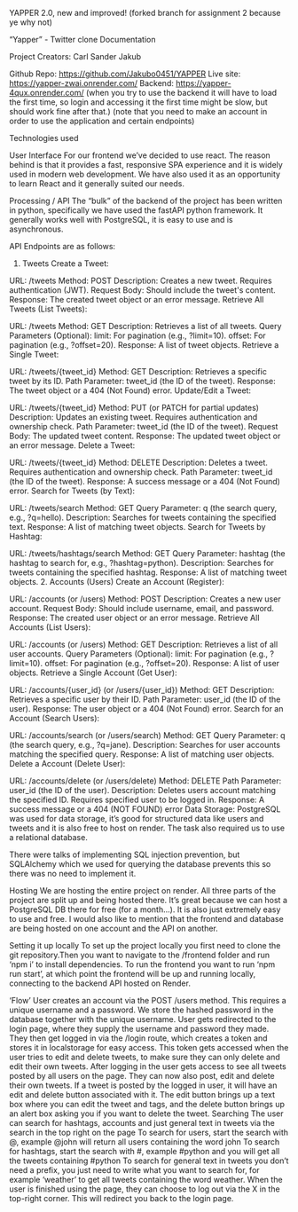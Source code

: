 YAPPER 2.0, new and improved! (forked branch for assignment 2 because ye why not)



“Yapper” - Twitter clone Documentation

Project Creators: 
Carl
Sander
Jakub

Github Repo: https://github.com/Jakubo0451/YAPPER
Live site: https://yapper-zwai.onrender.com/
Backend: https://yapper-4qux.onrender.com/ (when you try to use the backend it will have to load the first time, so login and accessing it the first time might be slow, but should work fine after that.) 
(note that you need to make an account in order to use the application and certain endpoints)

Technologies used

User Interface
For our frontend we’ve decided to use react. The reason behind is that it provides a fast, responsive SPA experience and it is widely used in modern web development. We have also used it as an opportunity to learn React and it generally suited our needs.

Processing / API
The “bulk” of the backend of the project has been written in python, specifically we have used the fastAPI python framework. It generally works well with PostgreSQL, it is easy to use and is asynchronous.






API Endpoints are as follows:
1. Tweets
Create a Tweet:


URL: /tweets
Method: POST
Description: Creates a new tweet. Requires authentication (JWT).
Request Body: Should include the tweet's content.
Response: The created tweet object or an error message.
Retrieve All Tweets (List Tweets):


URL: /tweets
Method: GET
Description: Retrieves a list of all tweets.
Query Parameters (Optional):
limit: For pagination (e.g., ?limit=10).
offset: For pagination (e.g., ?offset=20).
Response: A list of tweet objects.
Retrieve a Single Tweet:


URL: /tweets/{tweet_id}
Method: GET
Description: Retrieves a specific tweet by its ID.
Path Parameter: tweet_id (the ID of the tweet).
Response: The tweet object or a 404 (Not Found) error.
Update/Edit a Tweet:


URL: /tweets/{tweet_id}
Method: PUT (or PATCH for partial updates)
Description: Updates an existing tweet. Requires authentication and ownership check.
Path Parameter: tweet_id (the ID of the tweet).
Request Body: The updated tweet content.
Response: The updated tweet object or an error message.
Delete a Tweet:


URL: /tweets/{tweet_id}
Method: DELETE
Description: Deletes a tweet. Requires authentication and ownership check.
Path Parameter: tweet_id (the ID of the tweet).
Response: A success message or a 404 (Not Found) error.
Search for Tweets (by Text):


URL: /tweets/search
Method: GET
Query Parameter: q (the search query, e.g., ?q=hello).
Description: Searches for tweets containing the specified text.
Response: A list of matching tweet objects.
Search for Tweets by Hashtag:


URL: /tweets/hashtags/search
Method: GET
Query Parameter: hashtag (the hashtag to search for, e.g., ?hashtag=python).
Description: Searches for tweets containing the specified hashtag.
Response: A list of matching tweet objects.
2. Accounts (Users)
Create an Account (Register):


URL: /accounts (or /users)
Method: POST
Description: Creates a new user account.
Request Body: Should include username, email, and password.
Response: The created user object or an error message.
Retrieve All Accounts (List Users):


URL: /accounts (or /users)
Method: GET
Description: Retrieves a list of all user accounts.
Query Parameters (Optional):
limit: For pagination (e.g., ?limit=10).
offset: For pagination (e.g., ?offset=20).
Response: A list of user objects.
Retrieve a Single Account (Get User):


URL: /accounts/{user_id} (or /users/{user_id})
Method: GET
Description: Retrieves a specific user by their ID.
Path Parameter: user_id (the ID of the user).
Response: The user object or a 404 (Not Found) error.
Search for an Account (Search Users):


URL: /accounts/search (or /users/search)
Method: GET
Query Parameter: q (the search query, e.g., ?q=jane).
Description: Searches for user accounts matching the specified query.
Response: A list of matching user objects.
Delete a Account (Delete User):


URL: /accounts/delete (or /users/delete)
Method: DELETE
Path Parameter: user_id (the ID of the user).
Description: Deletes users account matching the specified ID. Requires specified user to be logged in. 
Response: A success message or a 404 (NOT FOUND) error
Data Storage:
PostgreSQL was used for data storage, it’s good for structured data like users and tweets and it is also free to host on render. The task also required us to use a relational database.

There were talks of implementing SQL injection prevention, but SQLAlchemy which we used for querying the database prevents this so there was no need to implement it. 



Hosting
We are hosting the entire project on render. All three parts of the project are split up and being hosted there. It’s great because we can host a PostgreSQL DB there for free (for a month...). It is also just extremely easy to use and free. I would also like to mention that the frontend and database are being hosted on one account and the API on another.



Setting it up locally
To set up the project locally you first need to clone the git repository.Then you want to navigate to the /frontend folder and run ‘npm i’ to install dependencies. To run the frontend you want to run ‘npm run start’, at which point the frontend will be up and running locally, connecting to the backend API hosted on Render. 



‘Flow’
User creates an account via the POST /users method. This requires a unique username and a password. We store the hashed password in the database together with the unique username.
User gets redirected to the login page, where they supply the username and password they made. They then get logged in via the /login route, which creates a token and stores it in localstorage for easy access. This token gets accessed when the user tries to edit and delete tweets, to make sure they can only delete and edit their own tweets. 
After logging in the user gets access to see all tweets posted by all users on the page. They can now also post, edit and delete their own tweets. If a tweet is posted by the logged in user, it will have an edit and delete button associated with it. The edit button brings up a text box where you can edit the tweet and tags, and the delete button brings up an alert box asking you if you want to delete the tweet. 
Searching
The user can search for hashtags, accounts and just general text in tweets via the search in the top right on the page
To search for users, start the search with @, example @john will return all users containing the word john
To search for hashtags, start the search with #, example #python and you will get all the tweets containing #python
To search for general text in tweets you don’t need a prefix, you just need to write what you want to search for, for example ‘weather’ to get all tweets containing the word weather. 
When the user is finished using the page, they can choose to log out via the X in the top-right corner. This will redirect you back to the login page.
